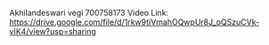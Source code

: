 Akhilandeswari vegi
700758173
Video Link: https://drive.google.com/file/d/1rkw9tiVmahOQwpUr8J_oQSzuCVk-vIK4/view?usp=sharing
